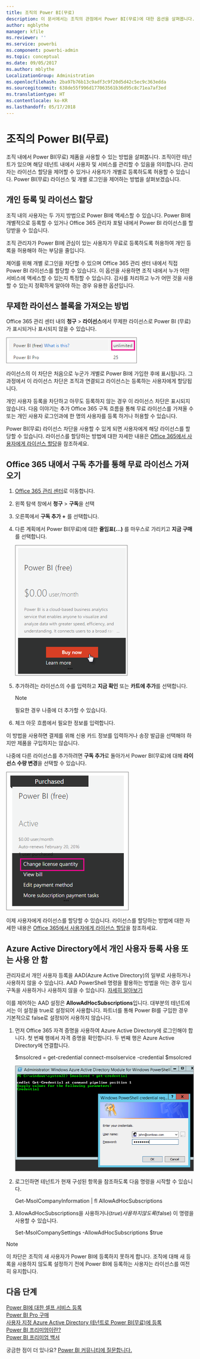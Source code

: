 ```yaml
---
title: 조직의 Power BI(무료)
description: 이 문서에서는 조직의 관점에서 Power BI(무료)에 대한 옵션을 살펴봅니다. 테넌트의 관리자인 경우 무료 등록을 관리하는 방법을 보여줍니다.
author: mgblythe
manager: kfile
ms.reviewer: ''
ms.service: powerbi
ms.component: powerbi-admin
ms.topic: conceptual
ms.date: 09/05/2017
ms.author: mblythe
LocalizationGroup: Administration
ms.openlocfilehash: 2ba97b76b13c9adf3c9f20d5d42c5ec9c363edda
ms.sourcegitcommit: 638de55f996d177063561b36d95c8c71ea7af3ed
ms.translationtype: HT
ms.contentlocale: ko-KR
ms.lasthandoff: 05/17/2018
---
```

# <a name="power-bi-free-in-your-organization"></a>조직의 Power BI(무료)
조직 내에서 Power BI(무료) 제품을 사용할 수 있는 방법을 살펴봅니다. 조직이란 테넌트가 있으며 해당 테넌트 내에서 사용자 및 서비스를 관리할 수 있음을 의미합니다. 관리자는 라이선스 할당을 제어할 수 있거나 사용자가 개별로 등록하도록 허용할 수 있습니다. Power BI(무료) 라이선스 및 개별 로그인을 제어하는 방법을 살펴보겠습니다.

## <a name="individual-sign-up-versus-license-assignment"></a>개인 등록 및 라이선스 할당
조직 내의 사용자는 두 가지 방법으로 Power BI에 액세스할 수 있습니다. Power BI에 개별적으로 등록할 수 있거나 Office 365 관리자 포털 내에서 Power BI 라이선스를 할당받을 수 있습니다.

조직 관리자가 Power BI에 관심이 있는 사용자가 무료로 등록하도록 허용하여 개인 등록을 허용해야 하는 부담을 줄입니다.

제어를 위해 개별 로그인을 차단할 수 있으며 Office 365 관리 센터 내에서 직접 Power BI 라이선스를 할당할 수 있습니다. 이 옵션을 사용하면 조직 내에서 누가 어떤 서비스에 액세스할 수 있는지 특정할 수 있습니다. 감사를 처리하고 누가 어떤 것을 사용할 수 있는지 정확하게 알아야 하는 경우 유용한 옵션입니다.

## <a name="how-to-get-the-unlimited-license-block"></a>무제한 라이선스 블록을 가져오는 방법
Office 365 관리 센터 내의 **청구** > **라이선스**에서 무제한 라이선스로 Power BI (무료)가 표시되거나 표시되지 않을 수 있습니다.

![](media/service-admin-service-free-in-your-organization/unlimited-licenses.png)

라이선스의 이 차단은 처음으로 누군가 개별로 Power BI에 가입한 후에 표시됩니다. 그 과정에서 이 라이선스 차단은 조직과 연결되고 라이선스는 등록하는 사용자에게 할당됩니다.

개인 사용자 등록을 차단하고 아무도 등록하지 않는 경우 이 라이선스 차단은 표시되지 않습니다. 다음 이야기는 추가 Office 365 구독 흐름을 통해 무료 라이선스를 가져올 수 또는 개인 사용자 로그인과에 한 명의 사용자를 등록 하거나 허용할 수 있습니다.

Power BI(무료) 라이선스 차단을 사용할 수 있게 되면 사용자에게 해당 라이선스를 할당할 수 있습니다. 라이선스를 할당하는 방법에 대한 자세한 내용은 [Office 365에서 사용자에게 라이선스 할당](https://support.office.com/article/Assign-or-unassign-licenses-for-Office-365-for-business-997596b5-4173-4627-b915-36abac6786dc)을 참조하세요.

## <a name="getting-free-licenses-via-add-subscription-within-office-365"></a>Office 365 내에서 구독 추가를 통해 무료 라이선스 가져오기
1. [Office 365 관리 센터](https://portal.office.com/admin/default.aspx)로 이동합니다.
2. 왼쪽 탐색 창에서 **청구** > **구독**을 선택
3. 오른쪽에서 **구독 추가 +** 를 선택합니다.
4. 다른 계획에서 Power BI(무료)에 대한 **줄임표(...)** 를 마우스로 가리키고 **지금 구매**를 선택합니다.
   
    ![](media/service-admin-service-free-in-your-organization/buy-powerbi-free.png)
5. 추가하려는 라이선스의 수를 입력하고 **지금 확인** 또는 **카트에 추가**를 선택합니다.
   
   > [!NOTE]
   > 필요한 경우 나중에 더 추가할 수 있습니다.
   > 
   > 
6. 체크 아웃 흐름에서 필요한 정보를 입력합니다.

이 방법을 사용하면 결제를 위해 신용 카드 정보를 입력하거나 송장 발급을 선택해야 하지만 제품을 구입하지는 않습니다.

나중에 다른 라이선스를 추가하려면 **구독 추가**로 돌아가서 Power BI(무료)에 대해 **라이선스 수량 변경**을 선택할 수 있습니다.

![](media/service-admin-service-free-in-your-organization/change-license-quantity.png)

이제 사용자에게 라이선스를 할당할 수 있습니다. 라이선스를 할당하는 방법에 대한 자세한 내용은 [Office 365에서 사용자에게 라이선스 할당](https://support.office.com/article/Assign-or-unassign-licenses-for-Office-365-for-business-997596b5-4173-4627-b915-36abac6786dc)을 참조하세요.

## <a name="enable-or-disable-individual-user-sign-up-in-azure-active-directory"></a>Azure Active Directory에서 개인 사용자 등록 사용 또는 사용 안 함
관리자로서 개인 사용자 등록을 AAD(Azure Active Directory)의 일부로 사용하거나 사용하지 않을 수 있습니다. AAD PowerShell 명령을 활용하는 방법을 아는 경우 임시 구독을 사용하거나 사용하지 않을 수 있습니다. [자세히 알아보기](https://technet.microsoft.com/library/jj151815.aspx)

이를 제어하는 AAD 설정은 **AllowAdHocSubscriptions**입니다. 대부분의 테넌트에서는 이 설정을 true로 설정되어 사용합니다. 파트너를 통해 Power BI를 구입한 경우 기본적으로 false로 설정되어 사용하지 않습니다.

1. 먼저 Office 365 자격 증명을 사용하여 Azure Active Directory에 로그인해야 합니다. 첫 번째 행에서 자격 증명을 확인합니다. 두 번째 행은 Azure Active Directory에 연결합니다.
   
     $msolcred = get-credential   connect-msolservice -credential $msolcred
   
   ![](media/service-admin-service-free-in-your-organization/aad-signin.png)
2. 로그인하면 테넌트가 현재 구성된 항목을 참조하도록 다음 명령을 시작할 수 있습니다.
   
     Get-MsolCompanyInformation | fl AllowAdHocSubscriptions
3. AllowAdHocSubscriptions을 사용하거나($true) 사용하지 않도록($false) 이 명령을 사용할 수 있습니다.
   
     Set-MsolCompanySettings -AllowAdHocSubscriptions $true

> [!NOTE]
> 이 차단은 조직의 새 사용자가 Power BI에 등록하지 못하게 합니다. 조직에 대해 새 등록을 사용하지 않도록 설정하기 전에 Power BI에 등록하는 사용자는 라이선스를 여전히 유지합니다.
> 
> 

## <a name="next-steps"></a>다음 단계
[Power BI에 대한 셀프 서비스 등록](service-self-service-signup-for-power-bi.md)  
[Power BI Pro 구매](service-admin-purchasing-power-bi-pro.md)  
[사용자 지정 Azure Active Directory 테넌트로 Power BI(무료)에 등록](developer/create-an-azure-active-directory-tenant.md)  
[Power BI 프리미엄이란?](service-premium.md)  
[Power BI 프리미엄 백서](https://aka.ms/pbipremiumwhitepaper)  

궁금한 점이 더 있나요? [Power BI 커뮤니티에 질문합니다.](http://community.powerbi.com/)

